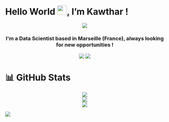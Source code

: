 <!---
kawthar-eltarr/kawthar-eltarr is a ✨ special ✨ repository because its `README.md` (this file) appears on your GitHub profile.
You can click the Preview link to take a look at your changes.
--->
<h1>Hello World <img src="https://raw.githubusercontent.com/MartinHeinz/MartinHeinz/master/wave.gif" width="30px">, I’m Kawthar !</h1>

<p align="center">
<img src="https://readme-typing-svg.herokuapp.com?color=8d1b54&lines=Data+Scientist;AI+Enthusiast;Problem+Solver;Always%20learning%20new%20things"/>
</p>

<h3 align="center">I'm a Data Scientist based in Marseille (France), always looking for new opportunities !</h3>

<p align="center">
<a href="https://www.linkedin.com/in/kawthar-eltarr-94a002111/" target="blank"><img align="center" src="https://img.shields.io/badge/LinkedIn-0A66C2.svg?style=for-the-badge&logo=LinkedIn&logoColor=white"/></a>
<a 
    target="_blank" 
    href="mailto:kawthar-eltarr@gmail.com">
    <img align="center" src="https://img.shields.io/badge/-Gmail-D14836?style=for-the-badge&logo=Gmail&logoColor=white">
    </img>    
</a>
</p>

<h1>📊 GitHub Stats</h1>

<div align="center">
  <img src="http://github-profile-summary-cards.vercel.app/api/cards/profile-details?username=kawthar-eltarr&theme=radical" />
</div>

<div align="center">
  <img src="https://github-readme-stats.vercel.app/api?username=kawthar-eltarr&show_icons=true&theme=radical" />
</div>

<div align="center">
  <img src="https://github-readme-stats.vercel.app/api/top-langs/?username=kawthar-eltarr&theme=radical&layout=compact&hide=jupyter%20notebook" />
</div>

<p align="left"> 
  <img src="https://komarev.com/ghpvc/?username=kawthar-eltarr&color=blueviolet" />
</p>

